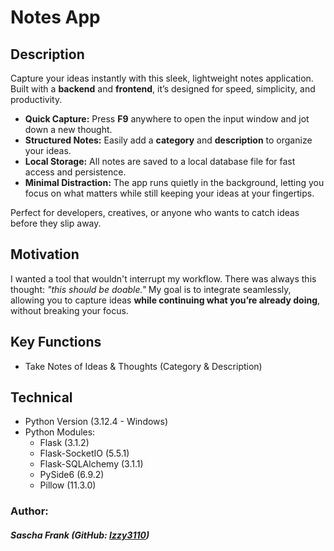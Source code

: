 # Notes App

## Description
Capture your ideas instantly with this sleek, lightweight notes application. Built with a **backend** and **frontend**, it’s designed for speed, simplicity, and productivity.


- **Quick Capture:** Press **F9** anywhere to open the input window and jot down a new thought.  
- **Structured Notes:** Easily add a **category** and **description** to organize your ideas.  
- **Local Storage:** All notes are saved to a local database file for fast access and persistence.  
- **Minimal Distraction:** The app runs quietly in the background, letting you focus on what matters while still keeping your ideas at your fingertips.

Perfect for developers, creatives, or anyone who wants to catch ideas before they slip away.


## Motivation

I wanted a tool that wouldn't interrupt my workflow. There was always this thought: *"this should be doable."* My goal is to integrate seamlessly, allowing you to capture ideas **while continuing what you’re already doing**, without breaking your focus.

## Key Functions
 - Take Notes of Ideas & Thoughts (Category & Description)

## Technical
 - Python Version (3.12.4 - Windows)
 - Python Modules:
   - Flask (3.1.2)
   - Flask-SocketIO (5.5.1)
   - Flask-SQLAlchemy (3.1.1)
   - PySide6 (6.9.2)
   - Pillow (11.3.0)


### Author: 
##### Sascha Frank (GitHub: [Izzy3110](https://github.com/Izzy3110))
